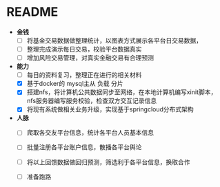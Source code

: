 # README

* **金钱**
  * [ ] 将基金交易数据做整理统计，以图表方式展示各平台日交易数据，
  * [ ] 整理完成演示每日交易，校验平台数据真实
  * [ ] 增加风险交易管理，对真实金融交易有合理预测
* **能力**
  * [ ] 每日的资料复习，整理正在进行的相关材料
  * [x] 基于docker的 mysql主从 负载 分片
  * [x] 搭建nfs，将计算机公共数据同步至网络，在本地计算机编写xinit脚本，nfs服务器编写服务校验，检查双方交互记录信息
  * [x] 将现有系统做相关业务升级，实现基于springcloud分布式架构
* **人脉**
  * [ ] 爬取各交友平台信息，统计各平台人员基本信息
  * [ ] 批量注册各平台账户信息，散播各平台舆论
  * [ ] 将以上回馈数据做回归预测，筛选利于各平台信息，换取合作
  * [ ] 准备跑路

